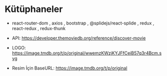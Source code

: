 # Kütüphaneler

- react-router-dom , axios , bootstrap , @splidejs/react-splide , redux , react-redux , redux-thunk

- API: https://developer.themoviedb.org/reference/discover-movie

- LOGO: https://image.tmdb.org/t/p/original/wwemzKWzjKYJFfCeiB57q3r4Bcm.svg

- Resim İçin BaseURL: https://image.tmdb.org/t/p/original

